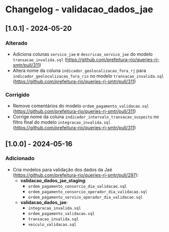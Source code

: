 # Changelog - validacao_dados_jae

## [1.0.1] - 2024-05-20

### Alterado
- Adiciona colunas `servico_jae` e `descricao_servico_jae` do modelo `transacao_invalida.sql` (https://github.com/prefeitura-rio/queries-rj-smtr/pull/311)
- Altera nome da coluna `indicador_geolocalizacao_fora_rj` para `indicador_geolocalizacao_fora_rio` no modelo `transacao_invalida.sql` (https://github.com/prefeitura-rio/queries-rj-smtr/pull/311)

 ### Corrigido
- Remove comentários do modelo `ordem_pagamento_validacao.sql` (https://github.com/prefeitura-rio/queries-rj-smtr/pull/311)
- Corrige nome da coluna `indicador_intervalo_transacao_suspeito` no filtro final do modelo `integracao_invalida.sql` (https://github.com/prefeitura-rio/queries-rj-smtr/pull/311)

## [1.0.0] - 2024-05-16

### Adicionado
- Cria modelos para validação dos dados da Jaé (https://github.com/prefeitura-rio/queries-rj-smtr/pull/297):
  - **validacao_dados_jae_staging**:
    - `ordem_pagamento_consorcio_dia_validacao.sql`
    - `ordem_pagamento_consorcio_operador_dia_validacao.sql`
    - `ordem_pagamento_servico_operador_dia_validacao.sql`
  - **validacao_dados_jae**:
    - `integracao_invalida.sql`
    - `ordem_pagamento_validacao.sql`
    - `transacao_invalida.sql`
    - `veiculo_validacao.sql`